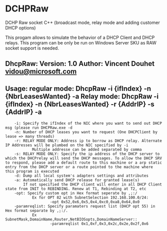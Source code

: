 # DCHPRaw
DCHP Raw socket C++ (broadcast mode, relay mode and adding customer DHCP options)

This progam allows to simulate the behavior of a DHCP Client and DHCP relays. 
This program can be only be run on Windows Server SKU as RAW socket support is needed.

DhcpRaw:
Version: 1.0
Author: Vincent Douhet <vidou@microsoft.com>
----------------------------------------------------------------
Usage:  regular mode:   DhcpRaw -i {ifIndex} -n {NbrLeasesWanted} -a
        Relay mode:     DhcpRaw -i {ifIndex} -n {NbrLeasesWanted} -r  {AddrIP} -s {AddrIP} -a
----------------------------------------------------------------
        -i: Specify the ifIndex of the NIC where you want to send out DHCP msg (please run DHCPRaw.exe -d
        -n: Number of DHCP leases you want to request (One DHCPClient by lease => many threads)
        -r: RELAY MODE ONLY: Address ip to borrow as DHCP relay. Alternate IP Addresses will be plumbed on the NIC specified by -i
                Multiple addresse can be added separated by comma
        -s: RELAY MODE ONLY: Specify the ip address of the DHCP server to which the DHCPrelay will send the DHCP messages. To allow the DHCP SRV to respond, please add a default route to this machine or a arp static entry from the DHCP server or a route pointed to the machine where this program is executed
        -d: Dump all local system's adapters settings and attributes
        -a: Automatically send DHCP release for granted lease(s)
            If not specified the DHCP client will enter in all DHCP Client state from INIT to REBINDING. Renew at T1, Rebinding at T2, etc
        -opt: Specify custom opt in Hex format seperate by ,;:/
                Ex for OPT 82 with SubnetSelection 192.168.100.0/24:
                        -opt 0x52,0x6,0x5,0x4,0xc0,0xa8,0x64,0x0
        -paramreqlist: Specify paramaters request list (DHCP opt 55) in Hex format separate by ,;:/.
                Ex SubnetMask,DomainName,Router,NetBIOSopts,DomainNameServer::
                        -paramreqlist 0x1,0xf,0x3,0x2c,0x2e,0x2f,0x6
